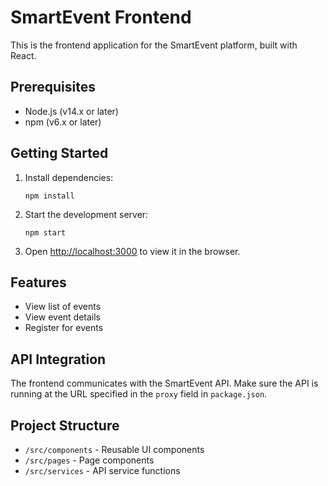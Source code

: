# SmartEvent Frontend

This is the frontend application for the SmartEvent platform, built with React.

## Prerequisites

- Node.js (v14.x or later)
- npm (v6.x or later)

## Getting Started

1. Install dependencies:
   ```
   npm install
   ```

2. Start the development server:
   ```
   npm start
   ```

3. Open [http://localhost:3000](http://localhost:3000) to view it in the browser.

## Features

- View list of events
- View event details
- Register for events

## API Integration

The frontend communicates with the SmartEvent API. Make sure the API is running at the URL specified in the `proxy` field in `package.json`.

## Project Structure

- `/src/components` - Reusable UI components
- `/src/pages` - Page components
- `/src/services` - API service functions 